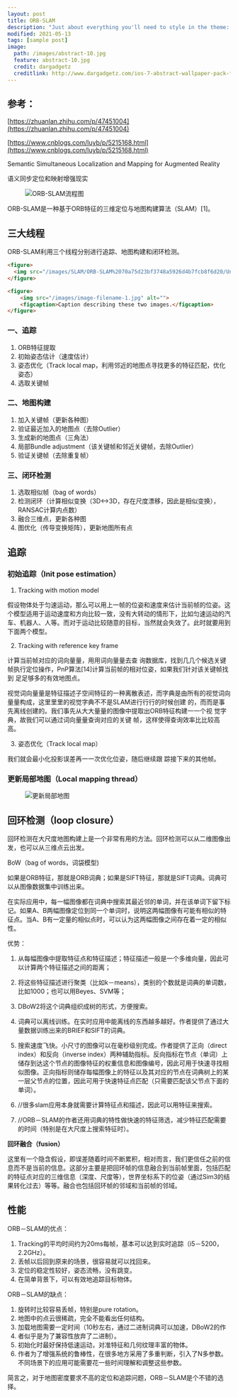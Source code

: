 ```yaml
---
layout: post
title: ORB-SLAM
description: "Just about everything you'll need to style in the theme: headings, paragraphs, blockquotes, tables, code blocks, and more."
modified: 2021-05-13
tags: [sample post]
image:
  path: /images/abstract-10.jpg
  feature: abstract-10.jpg
  credit: dargadgetz
  creditlink: http://www.dargadgetz.com/ios-7-abstract-wallpaper-pack-for-iphone-5-and-ipod-touch-retina/
---
```


## 参考：
[https://zhuanlan.zhihu.com/p/47451004](https://zhuanlan.zhihu.com/p/47451004)

[https://www.cnblogs.com/luyb/p/5215168.html](https://www.cnblogs.com/luyb/p/5215168.html)

Semantic Simultaneous Localization and Mapping for Augmented Reality

语义同步定位和映射增强现实

<figure>
  <img src="/images/SLAM/ORB-SLAM%2070a75d23bf3748a5926d4b7fcb8f6d20/Untitled.png" alt="ORB-SLAM流程图">
</figure>

ORB-SLAM是一种基于ORB特征的三维定位与地图构建算法（SLAM）[1]。

## 三大线程

ORB-SLAM利用三个线程分别进行追踪、地图构建和闭环检测。


```html
<figure>
  <img src="/images/SLAM/ORB-SLAM%2070a75d23bf3748a5926d4b7fcb8f6d20/Untitled%201.png" alt="ORB-SLAM流程图">
</figure>
```

```html
<figure>
	<img src="/images/image-filename-1.jpg" alt="">
	<figcaption>Caption describing these two images.</figcaption>
</figure>
```




<!-- ![ORB-SLAM%2070a75d23bf3748a5926d4b7fcb8f6d20/Untitled%201.png](ORB-SLAM%2070a75d23bf3748a5926d4b7fcb8f6d20/Untitled%201.png) -->

### 一、追踪

1. ORB特征提取
2. 初始姿态估计（速度估计）
3. 姿态优化（Track local map，利用邻近的地图点寻找更多的特征匹配，优化姿态）
4. 选取关键帧

### 二、地图构建

1. 加入关键帧（更新各种图）
2. 验证最近加入的地图点（去除Outlier）
3. 生成新的地图点（三角法）
4. 局部Bundle adjustment（该关键帧和邻近关键帧，去除Outlier）
5. 验证关键帧（去除重复帧）

### 三、闭环检测

1. 选取相似帧（bag of words）
2. 检测闭环（计算相似变换（3D<->3D，存在尺度漂移，因此是相似变换），RANSAC计算内点数）
3. 融合三维点，更新各种图
4. 图优化（传导变换矩阵），更新地图所有点

## 追踪

### 初始追踪（Init pose estimation）

1. Tracking with motion model

假设物体处于匀速运动，那么可以用上一帧的位姿和速度来估计当前帧的位姿。这个模型适用于运动速度和方向比较一致，没有大转动的情形下，比如匀速运动的汽车、机器人、人等。而对于运动比较随意的目标，当然就会失效了。此时就要用到下面两个模型。

2. Tracking with reference key frame

计算当前帧对应的词向量量，⽤用词向量量去查 询数据库，找到⼏几个候选关键帧执⾏定位操作，PnP算法[14]计算当前帧的相对位姿，如果我们针对该关键帧找到 ⾜足够多的有效地图点。

视觉词向量量是特征描述⼦空间特征的一种离散表述，⽽字典是由所有的视觉词向量量构成，这⾥里里的视觉字典不不是SLAM进⾏行行的时候创建 的，⽽而是事先离线创建的。我们事先从⼤大量量的图像中提取出ORB特征构建⼀一个视 觉字典，故我们可以通过词向量量查询对应的关键 帧，这样使得查询效率⽐比较⾼高。

3. 姿态优化（Track local map）

我们就会最⼩化投影误差再⼀一次优化位姿，随后继续跟 踪接下来的其他帧。

### 更新局部地图（Local mapping thread）

<figure>
  <img src="/images/SLAM/ORB-SLAM%2070a75d23bf3748a5926d4b7fcb8f6d20/2020-12-06_8.15.51.png" alt="更新局部地图">
</figure>
<!-- 
![ORB-SLAM%2070a75d23bf3748a5926d4b7fcb8f6d20/2020-12-06_8.15.51.png](ORB-SLAM%2070a75d23bf3748a5926d4b7fcb8f6d20/2020-12-06_8.15.51.png) -->

## 回环检测（loop closure）

回环检测在大尺度地图构建上是一个非常有用的方法。回环检测可以从二维图像出发，也可以从三维点云出发。

BoW（bag of words，词袋模型)

如果是ORB特征，那就是ORB词典；如果是SIFT特征，那就是SIFT词典。词典可以从图像数据集中训练出来。

在实际应用中，每一幅图像都在词典中搜索其最近邻的单词，并在该单词下留下标记。如果A、B两幅图像定位到同一个单词时，说明这两幅图像有可能有相似的特征点。当A、B有一定量的相似点时，可以认为这两幅图像之间存在着一定的相似性。

优势：

1. 从每幅图像中提取特征点和特征描述；特征描述一般是一个多维向量，因此可以计算两个特征描述之间的距离；
2. 将这些特征描述进行聚类（比如k－means），类别的个数就是词典的单词数，比如1000；也可以用Beyes、SVM等；
3. DBoW2将这个词典组织成树的形式，方便搜索。

4. 词典可以离线训练。在实时应用中能离线的东西越多越好。作者提供了通过大量数据训练出来的BRIEF和SIFT的词典。
5. 搜索速度飞快。小尺寸的图像可以在毫秒级别完成。作者提供了正向（direct index）和反向（inverse index）两种辅助指标。反向指标在节点（单词）上储存到达这个节点的图像特征的权重信息和图像编号，因此可用于快速寻找相似图像。正向指标则储存每幅图像上的特征以及其对应的节点在词典树上的某一层父节点的位置，因此可用于快速特征点匹配（只需要匹配该父节点下面的单词）。
6. //很多slam应用本身就需要计算特征点和描述，因此可以用特征来搜索。
7. //ORB－SLAM的作者还用词典的特性做快速的特征筛选，减少特征匹配需要的时间（特别是在大尺度上搜索特征时）。

**回环融合（fusion）**

这里有一个隐含假设，即误差随着时间不断累积，相对而言，我们更信任之前的信息而不是当前的信息。这部分主要是把回环帧的信息融合到当前帧里面，包括匹配的特征点对应的三维信息（深度、尺度等），世界坐标系下的位姿（通过Sim3的结果转化过去）等等。融合也包括回环帧的邻域和当前帧的邻域。

## 性能

ORB－SLAM的优点：

1. Tracking的平均时间约为20ms每帧，基本可以达到实时追踪（i5－5200，2.2GHz）。
2. 丢帧以后回到原来的场景，很容易就可以找回来。
3. 定位的稳定性较好，姿态流畅，没有跳变。
4. 在简单背景下，可以有效地追踪目标物体。

ORB－SLAM的缺点：

1. 旋转时比较容易丢帧，特别是pure rotation。
2. 地图中的点云很稀疏，完全不能看出任何结构。
3. 加载地图需要一定时间（10秒左右，通过二进制词典可以加速，DBoW2的作
4. 者似乎是为了兼容性放弃了二进制）。
5. 初始化时最好保持低速运动，对准特征和几何纹理丰富的物体。
6. 作者为了增强系统的鲁棒性，在很多地方采用了多重判断，引入了N多参数。不同场景下的应用可能需要花一些时间理解和调整这些参数。

简言之，对于地图密度要求不高的定位和追踪问题，ORB－SLAM是个不错的选择。